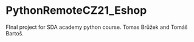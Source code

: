 # PythonRemoteCZ21_Eshop
FInal project for SDA academy python course. Tomas Brůžek and Tomáš Bartoš.
